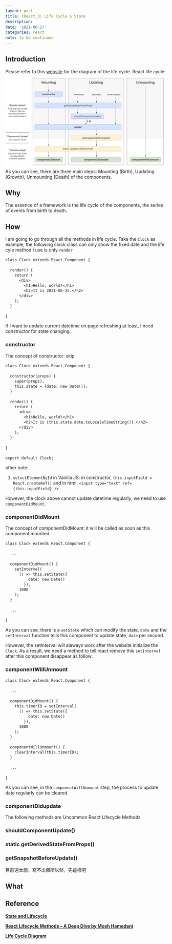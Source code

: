 ```yaml
---
layout: post
title: (React_3) Life Cycle & State
description:
date: '2021-06-17'
categories: react
note: to be continued
---
```


## Introduction
Please refer to this [website](https://projects.wojtekmaj.pl/react-lifecycle-methods-diagram/) for the diagram of the life cycle. React life cycle:
<img src="/assets/img/react_lifecycle.png" alt="react_lifecycle">
As you can see, there are three main steps: Mounting (Birth), Updating (Growth), Unmounting (Death) of the components.


## Why
The essence of a framework is the life cycle of the components, the series of events from birth to death.

## How
I am going to go through all the methods in life cycle. Take the `Clock` as example, the following clock class can only show the fixed date and the life cyle method I use is only `render`
```
class Clock extends React.Component {

  render() {
    return (
      <div>
        <h1>Hello, world!</h1>
        <h2>It is 2021-06-25.</h2>
      </div>
    );
  }

}
```
If I want to update current datetime on page refreshing at least, I need constructor for state changing.
### constructor
The concept of constructor: skip
```
class Clock extends React.Component {

  constructor(props) {
    super(props);
    this.state = {date: new Date()};
  }

  render() {
    return (
      <div>
        <h1>Hello, world!</h1>
        <h2>It is {this.state.date.toLocaleTimeString()}.</h2>
      </div>
    );
  }

}

export default Clock;
```
other note: 

1. `selectElementById` in Vanilla JS: in constructor, `this.inputField = React.createRef()` and in html: `<input type="text" ref={this.inputField} />`

However, the clock above cannot update datetime regularly, we need to use `componentDidMount`.

### componentDidMount
The concept of componentDidMount: it will be called as soon as this component mounted.
```
class Clock extends React.Component {

  ...

  componentDidMount() {
    setInterval(
      () => this.setState({
          date: new Date()
        }),
      1000
    );
  }

  ...

}
```
As you can see, there is a `setState` which can modify the state, `date` and the `setInterval` function tells this component to update state, `date` per second.

However, the setInterval will alaways work after the website initialize the `Clock`. As a result, we need a method to tell react remove this `setInterval` after this component disappear as follow:

### componentWillUnmount
```
class Clock extends React.Component {

  ...

  componentDidMount() {
    this.timerID = setInterval(
      () => this.setState({
          date: new Date()
        }),
      1000
    );
  }

  componentWillUnmount() {
    clearInterval(this.timerID);
  }

  ...

}
```
As you can see, in the `componentWillUnmount` step, the process to update date regularly can be cleared.

### componentDidupdate

The following methods are Uncommon React Lifecycle Methods
### shouldComponentUpdate()
### static getDerivedStateFromProps()
### getSnapshotBeforeUpdate()

目前還太弱，寫不出個所以然，先這樣吧



## What

## Reference
[**State and Lifecycle**](https://reactjs.org/docs/state-and-lifecycle.html)

[**React Lifecycle Methods – A Deep Dive by Mosh Hamedani**](https://programmingwithmosh.com/javascript/react-lifecycle-methods/)

[**Life Cycle Diagram**](https://projects.wojtekmaj.pl/react-lifecycle-methods-diagram/)

